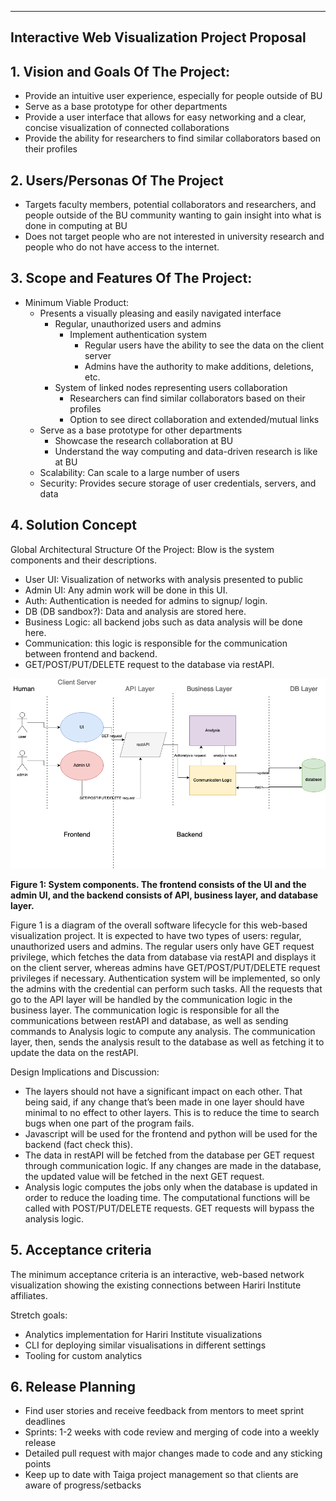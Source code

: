 ** **

## Interactive Web Visualization Project Proposal

## 1. Vision and Goals Of The Project:
* Provide an intuitive user experience, especially for people outside of BU
* Serve as a base prototype for other departments
* Provide a user interface that allows for easy networking and a clear, concise visualization of connected collaborations
* Provide the ability for researchers to find similar collaborators based on their profiles

## 2. Users/Personas Of The Project
* Targets faculty members, potential collaborators and researchers, and people outside of the BU community wanting to gain insight into what is done in computing at BU
* Does not target people who are not interested in university research and people who do not have access to the internet. 

## 3. Scope and Features Of The Project:
* Minimum Viable Product:
    * Presents a visually pleasing and easily navigated interface
        * Regular, unauthorized users and admins
            * Implement authentication system
                * Regular users have the ability to see the data on the client server
                * Admins have the authority to make additions, deletions, etc.
        * System of linked nodes representing users collaboration
            * Researchers can find similar collaborators based on their profiles
            * Option to see direct collaboration and extended/mutual links
    * Serve as a base prototype for other departments
        * Showcase the research collaboration at BU
        * Understand the way computing and data-driven research is like at BU
    * Scalability: Can scale to a large number of users
    * Security: Provides secure storage of user credentials, servers, and data

## 4. Solution Concept

Global Architectural Structure Of the Project:
Blow is the system components and their descriptions.

* User UI: Visualization of networks with analysis presented to public
* Admin UI: Any admin work will be done in this UI.
* Auth: Authentication is needed for admins to signup/ login.
* DB (DB sandbox?): Data and analysis are stored here. 
* Business Logic: all backend jobs such as data analysis will be done here. 
* Communication: this logic is responsible for the communication between frontend and backend.
* GET/POST/PUT/DELETE request to the database via restAPI.

![image alt text](system_design.png)

**Figure 1: System components. The frontend consists of the UI and the admin UI, and the backend consists of API, business layer, and database layer.**

Figure 1 is a diagram of the overall software lifecycle for this web-based visualization project. It is expected to have two types of users: regular, unauthorized users and admins. The regular users only have GET request privilege, which fetches the data from database via restAPI and displays it on the client server, whereas admins have GET/POST/PUT/DELETE request privileges if necessary. Authentication system will be implemented, so only the admins with the credential can perform such tasks. All the requests that go to the API layer will be handled by the communication logic in the business layer. The communication logic is responsible for all the communications between restAPI and database, as well as sending commands to Analysis logic to compute any analysis. The communication layer, then, sends the analysis result to the database as well as fetching it to update the data on the restAPI. 

Design Implications and Discussion:
* The layers should not have a significant impact on each other. That being said, if any change that’s been made in one layer should have minimal to no effect to other layers. This is to reduce the time to search bugs when one part of the program fails. 
* Javascript will be used for the frontend and python will be used for the backend (fact check this).
* The data in restAPI will be fetched from the database per GET request through communication logic. If any changes are made in the database, the updated value will be fetched in the next GET request. 
* Analysis logic computes the jobs only when the database is updated in order to reduce the loading time. The computational functions will be called with POST/PUT/DELETE requests. GET requests will bypass the analysis logic. 

## 5. Acceptance criteria
The minimum acceptance criteria is an interactive, web-based network visualization showing the existing connections between Hariri Institute affiliates.

Stretch goals:
* Analytics implementation for Hariri Institute visualizations
* CLI for deploying similar visualisations in different settings
* Tooling for custom analytics

## 6. Release Planning
* Find user stories and receive feedback from mentors to meet sprint deadlines
* Sprints: 1-2 weeks with code review and merging of code into a weekly release
* Detailed pull request with major changes made to code and any sticking points
* Keep up to date with Taiga project management so that clients are aware of progress/setbacks